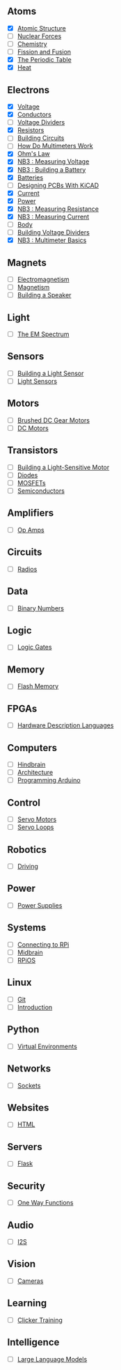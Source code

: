 ## Atoms
- [x] [Atomic Structure](https://vimeo.com/1000458082)
- [ ] [Nuclear Forces]()
- [ ] [Chemistry]()
- [ ] [Fission and Fusion]()
- [x] [The Periodic Table](https://vimeo.com/1028399080)
- [x] [Heat](https://vimeo.com/1029691491)

## Electrons
- [x] [Voltage](https://vimeo.com/1000730032)
- [x] [Conductors](https://vimeo.com/1029337222)
- [ ] [Voltage Dividers]()
- [x] [Resistors](https://vimeo.com/1029696806)
- [ ] [Building Circuits]()
- [ ] [How Do Multimeters Work]()
- [x] [Ohm's Law](https://vimeo.com/1029695302)
- [x] [NB3 : Measuring Voltage](https://vimeo.com/1027762531)
- [x] [NB3 : Building a Battery](https://vimeo.com/1029280971)
- [x] [Batteries](https://vimeo.com/1029278169)
- [ ] [Designing PCBs With KiCAD]()
- [x] [Current](https://vimeo.com/1029334167)
- [x] [Power](https://vimeo.com/1029693122)
- [x] [NB3 : Measuring Resistance](https://vimeo.com/1027761453)
- [x] [NB3 : Measuring Current](https://vimeo.com/1027757287)
- [ ] [Body]()
- [ ] [Building Voltage Dividers]()
- [x] [NB3 : Multimeter Basics](https://vimeo.com/1027764019)

## Magnets
- [ ] [Electromagnetism]()
- [ ] [Magnetism]()
- [ ] [Building a Speaker]()

## Light
- [ ] [The EM Spectrum]()

## Sensors
- [ ] [Building a Light Sensor]()
- [ ] [Light Sensors]()

## Motors
- [ ] [Brushed DC Gear Motors]()
- [ ] [DC Motors]()

## Transistors
- [ ] [Building a Light-Sensitive Motor]()
- [ ] [Diodes]()
- [ ] [MOSFETs]()
- [ ] [Semiconductors]()

## Amplifiers
- [ ] [Op Amps]()

## Circuits
- [ ] [Radios]()

## Data
- [ ] [Binary Numbers]()

## Logic
- [ ] [Logic Gates]()

## Memory
- [ ] [Flash Memory]()

## FPGAs
- [ ] [Hardware Description Languages]()

## Computers
- [ ] [Hindbrain]()
- [ ] [Architecture]()
- [ ] [Programming Arduino]()

## Control
- [ ] [Servo Motors]()
- [ ] [Servo Loops]()

## Robotics
- [ ] [Driving]()

## Power
- [ ] [Power Supplies]()

## Systems
- [ ] [Connecting to RPi]()
- [ ] [Midbrain]()
- [ ] [RPiOS]()

## Linux
- [ ] [Git]()
- [ ] [Introduction]()

## Python
- [ ] [Virtual Environments]()

## Networks
- [ ] [Sockets]()

## Websites
- [ ] [HTML]()

## Servers
- [ ] [Flask]()

## Security
- [ ] [One Way Functions]()

## Audio
- [ ] [I2S]()

## Vision
- [ ] [Cameras]()

## Learning
- [ ] [Clicker Training]()

## Intelligence
- [ ] [Large Language Models]()

